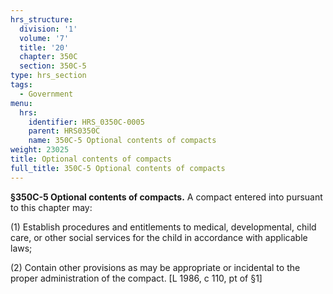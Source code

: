 ```yaml
---
hrs_structure:
  division: '1'
  volume: '7'
  title: '20'
  chapter: 350C
  section: 350C-5
type: hrs_section
tags:
  - Government
menu:
  hrs:
    identifier: HRS_0350C-0005
    parent: HRS0350C
    name: 350C-5 Optional contents of compacts
weight: 23025
title: Optional contents of compacts
full_title: 350C-5 Optional contents of compacts
---
```

**§350C-5 Optional contents of compacts.** A compact entered into pursuant to this chapter may:

(1) Establish procedures and entitlements to medical, developmental, child care, or other social services for the child in accordance with applicable laws;

(2) Contain other provisions as may be appropriate or incidental to the proper administration of the compact. [L 1986, c 110, pt of §1]